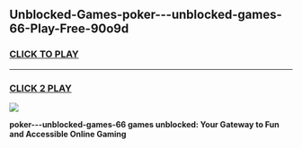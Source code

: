 
## Unblocked-Games-poker---unblocked-games-66-Play-Free-90o9d
<h3>
<a href="https://premium76.site?title=poker---unblocked-games-66&ref=17A">CLICK TO PLAY</a></h3>
<hr>

<h3>
<a href="https://premium76.site?title=poker---unblocked-games-66&ref=17A">CLICK 2 PLAY</a>
  
</h3>

<a href="https://premium76.site?title=poker---unblocked-games-66&ref=17A"><img src="https://clearcache.store/games.png"></a>


**poker---unblocked-games-66 games unblocked: Your Gateway to Fun and Accessible Online Gaming**
